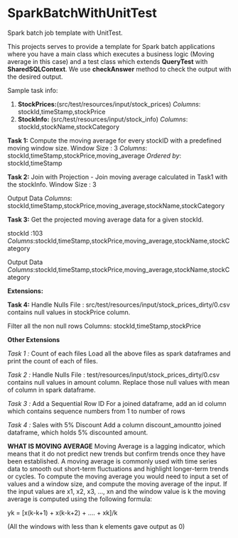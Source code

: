 # SparkBatchWithUnitTest
Spark batch job template with UnitTest.

This projects serves to provide a template for Spark batch applications where you have a main class which executes a business logic (Moving average in this case) and a test class which extends **QueryTest** with **SharedSQLContext**. We use **checkAnswer** method to check the output with the desired output.

Sample task info: 
1) **StockPrices:**(src/test/resources/input/stock_prices) 
_Columns_: stockId,timeStamp,stockPrice
2) **StockInfo:** (src/test/resources/input/stock_info) 
_Columns_: stockId,stockName,stockCategory

**Task 1:**
Compute the moving average for every stockID with a predefined moving window size.
Window Size : 3
_Columns_: stockId,timeStamp,stockPrice,moving_average 
_Ordered by_: stockId,timeStamp

**Task 2:**
Join with Projection - Join moving average calculated in Task1 with the stockInfo.
Window Size : 3 

Output Data
_Columns_: stockId,timeStamp,stockPrice,moving_average,stockName,stockCategory

**Task 3:**
Get the projected moving average data for a given stockId.

stockId :103 
_Columns_:stockId,timeStamp,stockPrice,moving_average,stockName,stockCategory 

Output Data
_Columns_:stockId,timeStamp,stockPrice,moving_average,stockName,stockCategory 

**Extensions:**

**Task 4:**
Handle Nulls 
File : src/test/resources/input/stock_prices_dirty/0.csv 
contains null values in stockPrice column.

Filter all the non null rows 
Columns: stockId,timeStamp,stockPrice

**Other Extensions**

 _Task 1 :_ Count of each files
 Load all the above files as spark dataframes and print the count of each of files.

 _Task 2 :_ Handle Nulls
File : test/resources/input/stock_prices_dirty/0.csv
 contains null values in amount column. Replace those null values with mean of column in spark dataframe.

_Task 3 :_ Add a Sequential Row ID
For a joined dataframe, add an id column which contains sequence numbers from 1 to number of rows

_Task 4 :_ Sales with 5% Discount
Add a column ​discount_amount​ to joined dataframe, which holds 5% discounted amount. 

**WHAT IS MOVING AVERAGE** 
Moving Average is a lagging indicator, which means that it do not predict new trends but confirm trends once they have been established. 
A moving average is commonly used with time series data to smooth out short-term fluctuations and highlight longer-term trends or cycles. 
To compute the moving average you would need to input a set of values and a window size,  and compute the moving average of the input. 
If the input values are x1, x2, x3, ..., xn and the window value is k the moving average is computed using the following formula:

yk = [x(k-k+1) + x(k-k+2) + .... + xk]/k

(All the windows with less than k elements gave output as 0)
